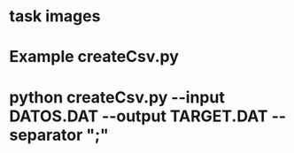 # task images

# Example createCsv.py
# python createCsv.py --input DATOS.DAT --output TARGET.DAT --separator ";"

